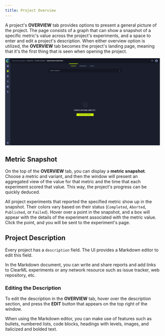 ```yaml
---
title: Project Overview
---
```


A project's **OVERVIEW** tab provides options to present a general picture of the project. The page consists of a graph 
that can show a snapshot of a specific metric's value across the project's experiments, and a space to enter and edit a 
project's description. When either overview option is utilized, the **OVERVIEW** tab becomes the project's landing page, 
meaning that it's the first thing that is seen when opening the project. 

![Project overview tab gif](../img/gif/webapp_metric_snapshot.gif)

## Metric Snapshot

On the top of the **OVERVIEW** tab, you can display a **metric snapshot**. Choose a metric and variant, 
and then the window will present an aggregated view of the value for that metric and the time that each 
experiment scored that value. This way, the project's progress can be quickly deduced.

All project experiments that reported the specified metric show up in the snapshot. Their colors vary based
on their status (`Completed`, `Aborted`, `Published`, or `Failed`). Hover over a point in the snapshot, and a box will 
appear with the details of the experiment associated with the metric value. Click the point, and you will 
be sent to the experiment's page. 

## Project Description

Every project has a `description` field. The UI provides a Markdown editor to edit this field.

In the Markdown document, you can write and share reports and add links to ClearML experiments 
or any network resource such as issue tracker, web repository, etc.

### Editing the Description

To edit the description in the **OVERVIEW** tab, hover over the description section, and press the **EDIT** button that
appears on the top right of the window. 

When using the Markdown editor, you can make use of features such as bullets, 
numbered lists, code blocks, headings with levels, images, and italicized and bolded text.   
